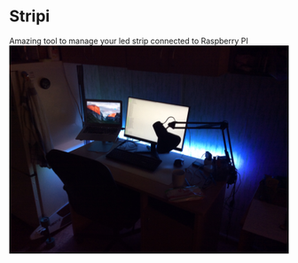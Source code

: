 # Stripi
Amazing tool to manage your led strip connected to Raspberry PI
![alt text](https://github.com/tulindanil/Stripi/raw/master/IMG_0778.JPG)

